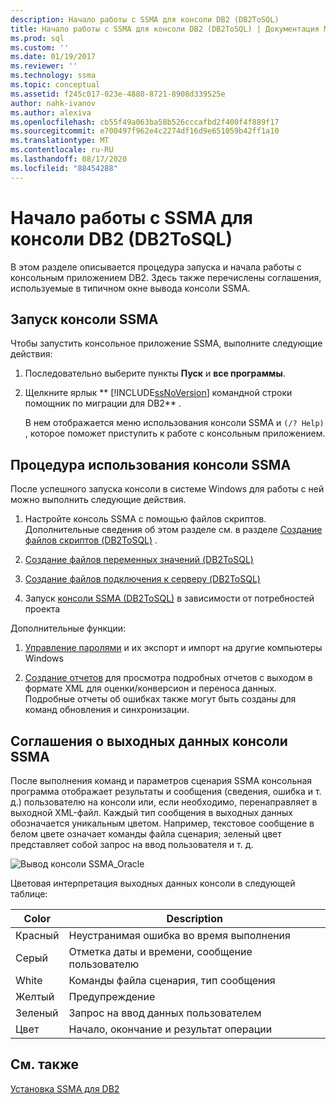 ```yaml
---
description: Начало работы с SSMA для консоли DB2 (DB2ToSQL)
title: Начало работы с SSMA для консоли DB2 (DB2ToSQL) | Документация Майкрософт
ms.prod: sql
ms.custom: ''
ms.date: 01/19/2017
ms.reviewer: ''
ms.technology: ssma
ms.topic: conceptual
ms.assetid: f245c017-023e-4880-8721-8908d339525e
author: nahk-ivanov
ms.author: alexiva
ms.openlocfilehash: cb55f49a063ba58b526cccafbd2f400f4f889f17
ms.sourcegitcommit: e700497f962e4c2274df16d9e651059b42ff1a10
ms.translationtype: MT
ms.contentlocale: ru-RU
ms.lasthandoff: 08/17/2020
ms.locfileid: "88454288"
---
```

# <a name="getting-started-with-ssma--for-db2-console-db2tosql"></a>Начало работы с SSMA для консоли DB2 (DB2ToSQL)
В этом разделе описывается процедура запуска и начала работы с консольным приложением DB2. Здесь также перечислены соглашения, используемые в типичном окне вывода консоли SSMA.  
  
## <a name="launching-ssma-console"></a>Запуск консоли SSMA  
Чтобы запустить консольное приложение SSMA, выполните следующие действия:  
  
1.  Последовательно выберите пункты **Пуск** и **все программы**.  
  
2.  Щелкните ярлык ** [!INCLUDE[ssNoVersion](../../includes/ssnoversion-md.md)] командной строки помощник по миграции для DB2** .  
  
    В нем отображается меню использования консоли SSMA и `(/? Help)` , которое поможет приступить к работе с консольным приложением.  
  
## <a name="procedure-for-using-the-ssma-console"></a>Процедура использования консоли SSMA  
После успешного запуска консоли в системе Windows для работы с ней можно выполнить следующие действия.  
  
1.  Настройте консоль SSMA с помощью файлов скриптов. Дополнительные сведения об этом разделе см. в разделе [Создание файлов скриптов &#40;DB2ToSQL&#41;](../../ssma/db2/creating-script-files-db2tosql.md) .  
  
2.  [Создание файлов переменных значений &#40;DB2ToSQL&#41;](../../ssma/db2/creating-variable-value-files-db2tosql.md)  
  
3.  [Создание файлов подключения к серверу &#40;DB2ToSQL&#41;](../../ssma/db2/creating-the-server-connection-files-db2tosql.md)  
  
4.  Запуск [консоли SSMA &#40;DB2ToSQL&#41;](../../ssma/db2/executing-the-ssma-console-db2tosql.md) в зависимости от потребностей проекта  
  
Дополнительные функции:  
  
1.  [Управление паролями](https://msdn.microsoft.com/56d546e3-8747-4169-aace-693302667e94) и их экспорт и импорт на другие компьютеры Windows  
  
2.  [Создание отчетов](https://msdn.microsoft.com/69ef5fd9-190d-4c58-8199-b3f77d5e1883) для просмотра подробных отчетов с выходом в формате XML для оценки/конверсион и переноса данных. Подробные отчеты об ошибках также могут быть созданы для команд обновления и синхронизации.  
  
## <a name="ssma-console-output-conventions"></a>Соглашения о выходных данных консоли SSMA  
После выполнения команд и параметров сценария SSMA консольная программа отображает результаты и сообщения (сведения, ошибка и т. д.) пользователю на консоли или, если необходимо, перенаправляет в выходной XML-файл. Каждый тип сообщения в выходных данных обозначается уникальным цветом. Например, текстовое сообщение в белом цвете означает команды файла сценария; зеленый цвет представляет собой запрос на ввод пользователя и т. д.  
  
![Вывод консоли SSMA_Oracle](../../ssma/db2/media/ssmaconsoleoutput_oracle.jpg "Вывод консоли SSMA_Oracle")  
  
Цветовая интерпретация выходных данных консоли в следующей таблице:  
  
|Color|Description|  
|---------|---------------|  
|Красный|Неустранимая ошибка во время выполнения|  
|Серый|Отметка даты и времени, сообщение пользователю|  
|White|Команды файла сценария, тип сообщения|  
|Желтый|Предупреждение|  
|Зеленый|Запрос на ввод данных пользователем|  
|Цвет|Начало, окончание и результат операции|  
  
## <a name="see-also"></a>См. также  
[Установка SSMA для DB2](https://msdn.microsoft.com/79fbe8ea-471b-407a-be2a-4100d9b57c61)  
  
